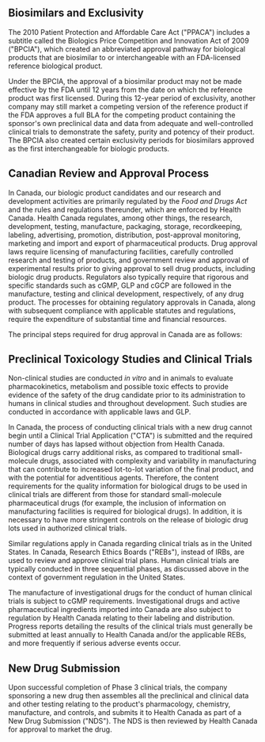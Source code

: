 ## **Biosimilars and Exclusivity**

The 2010 Patient Protection and Affordable Care Act ("PPACA") includes a subtitle called the Biologics Price Competition and Innovation Act of 2009 ("BPCIA"), which created an abbreviated approval pathway for biological products that are biosimilar to or interchangeable with an FDA-licensed reference biological product.

Under the BPCIA, the approval of a biosimilar product may not be made effective by the FDA until 12 years from the date on which the reference product was first licensed. During this 12-year period of exclusivity, another company may still market a competing version of the reference product if the FDA approves a full BLA for the competing product containing the sponsor's own preclinical data and data from adequate and well-controlled clinical trials to demonstrate the safety, purity and potency of their product. The BPCIA also created certain exclusivity periods for biosimilars approved as the first interchangeable for biologic products.

## **Canadian Review and Approval Process**

In Canada, our biologic product candidates and our research and development activities are primarily regulated by the *Food and Drugs Act* and the rules and regulations thereunder, which are enforced by Health Canada. Health Canada regulates, among other things, the research, development, testing, manufacture, packaging, storage, recordkeeping, labeling, advertising, promotion, distribution, post-approval monitoring, marketing and import and export of pharmaceutical products. Drug approval laws require licensing of manufacturing facilities, carefully controlled research and testing of products, and government review and approval of experimental results prior to giving approval to sell drug products, including biologic drug products. Regulators also typically require that rigorous and specific standards such as cGMP, GLP and cGCP are followed in the manufacture, testing and clinical development, respectively, of any drug product. The processes for obtaining regulatory approvals in Canada, along with subsequent compliance with applicable statutes and regulations, require the expenditure of substantial time and financial resources.

The principal steps required for drug approval in Canada are as follows:

## **Preclinical Toxicology Studies and Clinical Trials**

Non-clinical studies are conducted *in vitro* and in animals to evaluate pharmacokinetics, metabolism and possible toxic effects to provide evidence of the safety of the drug candidate prior to its administration to humans in clinical studies and throughout development. Such studies are conducted in accordance with applicable laws and GLP.

In Canada, the process of conducting clinical trials with a new drug cannot begin until a Clinical Trial Application ("CTA") is submitted and the required number of days has lapsed without objection from Health Canada. Biological drugs carry additional risks, as compared to traditional small-molecule drugs, associated with complexity and variability in manufacturing that can contribute to increased lot-to-lot variation of the final product, and with the potential for adventitious agents. Therefore, the content requirements for the quality information for biological drugs to be used in clinical trials are different from those for standard small-molecule pharmaceutical drugs (for example, the inclusion of information on manufacturing facilities is required for biological drugs). In addition, it is necessary to have more stringent controls on the release of biologic drug lots used in authorized clinical trials.

Similar regulations apply in Canada regarding clinical trials as in the United States. In Canada, Research Ethics Boards ("REBs"), instead of IRBs, are used to review and approve clinical trial plans. Human clinical trials are typically conducted in three sequential phases, as discussed above in the context of government regulation in the United States.

The manufacture of investigational drugs for the conduct of human clinical trials is subject to cGMP requirements. Investigational drugs and active pharmaceutical ingredients imported into Canada are also subject to regulation by Health Canada relating to their labeling and distribution. Progress reports detailing the results of the clinical trials must generally be submitted at least annually to Health Canada and/or the applicable REBs, and more frequently if serious adverse events occur.

## **New Drug Submission**

Upon successful completion of Phase 3 clinical trials, the company sponsoring a new drug then assembles all the preclinical and clinical data and other testing relating to the product's pharmacology, chemistry, manufacture, and controls, and submits it to Health Canada as part of a New Drug Submission ("NDS"). The NDS is then reviewed by Health Canada for approval to market the drug.